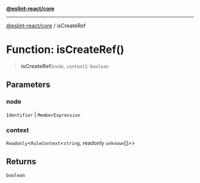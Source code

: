 [**@eslint-react/core**](../README.md)

***

[@eslint-react/core](../README.md) / isCreateRef

# Function: isCreateRef()

> **isCreateRef**(`node`, `context`): `boolean`

## Parameters

### node

`Identifier` | `MemberExpression`

### context

`Readonly`\<`RuleContext`\<`string`, readonly `unknown`[]\>\>

## Returns

`boolean`
